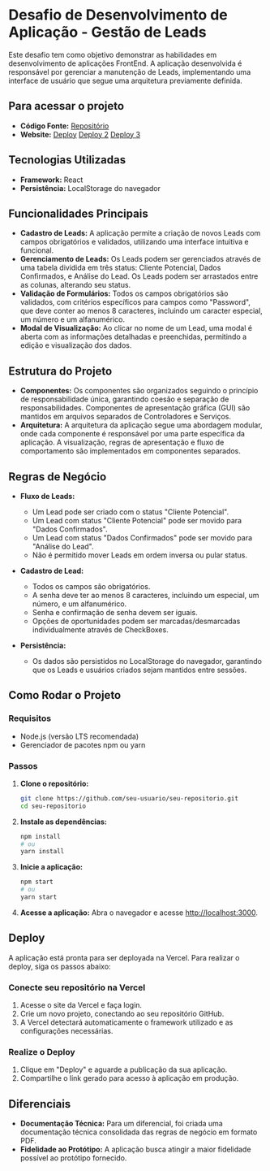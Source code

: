 # Desafio de Desenvolvimento de Aplicação - Gestão de Leads

Este desafio tem como objetivo demonstrar as habilidades em desenvolvimento de aplicações FrontEnd. A aplicação desenvolvida é responsável por gerenciar a manutenção de Leads, implementando uma interface de usuário que segue uma arquitetura previamente definida.

## Para acessar o projeto

- **Código Fonte:** [Repositório](https://github.com/dudafurtado/leads-juscash-web)
- **Website:** [Deploy](<https://leads-juscash-web.vercel.app/>)
  [Deploy 2](<https://leads-juscash-web-git-main-dudafurtados-projects.vercel.app/>)
  [Deploy 3](<https://leads-juscash-jx9yi1hmu-dudafurtados-projects.vercel.app/>)

## Tecnologias Utilizadas

- **Framework:** React
- **Persistência:** LocalStorage do navegador

## Funcionalidades Principais

- **Cadastro de Leads:** A aplicação permite a criação de novos Leads com campos obrigatórios e validados, utilizando uma interface intuitiva e funcional.
- **Gerenciamento de Leads:** Os Leads podem ser gerenciados através de uma tabela dividida em três status: Cliente Potencial, Dados Confirmados, e Análise do Lead. Os Leads podem ser arrastados entre as colunas, alterando seu status.
- **Validação de Formulários:** Todos os campos obrigatórios são validados, com critérios específicos para campos como "Password", que deve conter ao menos 8 caracteres, incluindo um caracter especial, um número e um alfanumérico.
- **Modal de Visualização:** Ao clicar no nome de um Lead, uma modal é aberta com as informações detalhadas e preenchidas, permitindo a edição e visualização dos dados.

## Estrutura do Projeto

- **Componentes:** Os componentes são organizados seguindo o princípio de responsabilidade única, garantindo coesão e separação de responsabilidades. Componentes de apresentação gráfica (GUI) são mantidos em arquivos separados de Controladores e Serviços.
- **Arquitetura:** A arquitetura da aplicação segue uma abordagem modular, onde cada componente é responsável por uma parte específica da aplicação. A visualização, regras de apresentação e fluxo de comportamento são implementados em componentes separados.

## Regras de Negócio

- **Fluxo de Leads:**

  - Um Lead pode ser criado com o status "Cliente Potencial".
  - Um Lead com status "Cliente Potencial" pode ser movido para "Dados Confirmados".
  - Um Lead com status "Dados Confirmados" pode ser movido para "Análise do Lead".
  - Não é permitido mover Leads em ordem inversa ou pular status.

- **Cadastro de Lead:**

  - Todos os campos são obrigatórios.
  - A senha deve ter ao menos 8 caracteres, incluindo um especial, um número, e um alfanumérico.
  - Senha e confirmação de senha devem ser iguais.
  - Opções de oportunidades podem ser marcadas/desmarcadas individualmente através de CheckBoxes.

- **Persistência:**
  - Os dados são persistidos no LocalStorage do navegador, garantindo que os Leads e usuários criados sejam mantidos entre sessões.

## Como Rodar o Projeto

### Requisitos

- Node.js (versão LTS recomendada)
- Gerenciador de pacotes npm ou yarn

### Passos

1. **Clone o repositório:**

   ```bash
   git clone https://github.com/seu-usuario/seu-repositorio.git
   cd seu-repositorio
   ```

2. **Instale as dependências:**

   ```bash
   npm install
   # ou
   yarn install
   ```

3. **Inicie a aplicação:**

   ```bash
   npm start
   # ou
   yarn start
   ```

4. **Acesse a aplicação:**
   Abra o navegador e acesse <http://localhost:3000>.

## Deploy

A aplicação está pronta para ser deployada na Vercel. Para realizar o deploy, siga os passos abaixo:

### Conecte seu repositório na Vercel

1. Acesse o site da Vercel e faça login.
2. Crie um novo projeto, conectando ao seu repositório GitHub.
3. A Vercel detectará automaticamente o framework utilizado e as configurações necessárias.

### Realize o Deploy

1. Clique em "Deploy" e aguarde a publicação da sua aplicação.
2. Compartilhe o link gerado para acesso à aplicação em produção.

## Diferenciais

- **Documentação Técnica:** Para um diferencial, foi criada uma documentação técnica consolidada das regras de negócio em formato PDF.
- **Fidelidade ao Protótipo:** A aplicação busca atingir a maior fidelidade possível ao protótipo fornecido.

